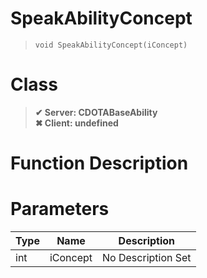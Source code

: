 # SpeakAbilityConcept
> `void SpeakAbilityConcept(iConcept)`
# Class
> __✔ Server: CDOTABaseAbility__  
> __✖ Client: undefined__  
# Function Description

# Parameters
Type|Name|Description
--|--|--
int|iConcept|No Description Set
